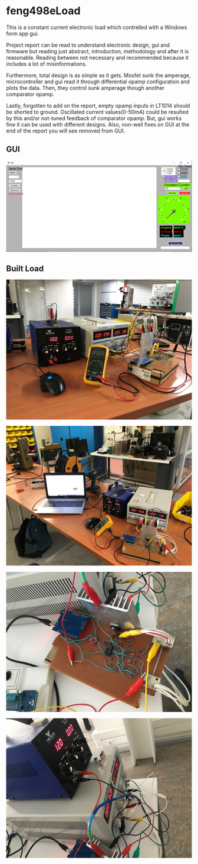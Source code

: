 # feng498eLoad
This is a constant current electronic load which contrelled with a Windows form app gui.

Project report can be read to understand electronic design, gui and firmware but reading just abstract, introduction, methodology and after it is reasonable. Reading between not necessary and recommended because it includes a lot of misinformations.

Furthermore, total design is as simple as it gets. Mosfet sunk the amperage, microcontroller and gui read it through differential opamp configuration and plots the data. Then, they control sunk amperage though another comparator opamp.

Lastly, forgotten to add on the report, empty opamp inputs in LT1014 should be shorted to ground. Oscillated current values(0-50mA) could be resulted by this and/or not-tuned 
feedback of comparator opamp. But, gui works fine it can be used with different designs. Also, non-well fixes on GUI at the end of the report you will see removed from GUI.

## GUI
![](Project%20Pics/5.png)

## Built Load
![](Project%20Pics/1.jpg)

![](Project%20Pics/2.jpg)

![](Project%20Pics/3.jpg)

![](Project%20Pics/4.jpg)
